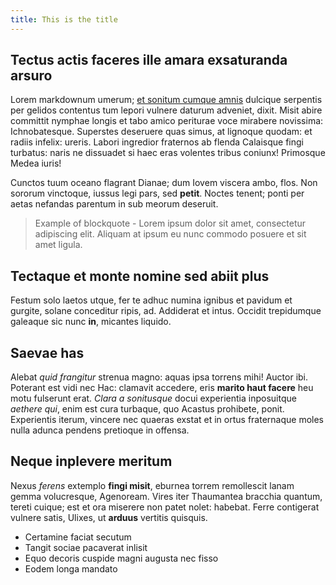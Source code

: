 ```yaml
---
title: This is the title
---
```


## Tectus actis faceres ille amara exsaturanda arsuro

Lorem markdownum umerum; [et sonitum cumque amnis](https://ringvold.io) dulcique serpentis per gelidos
contentus tum lepori vulnere daturum adveniet, dixit. Misit abire committit
nymphae longis et tabo amico periturae voce mirabere novissima: Ichnobatesque.
Superstes deseruere quas simus, at lignoque quodam: et radiis infelix: ureris.
Labori ingredior fraternos ab flenda Calaisque fingi turbatus: naris ne
dissuadet si haec eras volentes tribus coniunx! Primosque Medea iuris!

Cunctos tuum oceano flagrant Dianae; dum Iovem viscera ambo, flos. Non sororum
vinctoque, iussus legi pars, sed **petit**. Noctes tenent; ponti per aetas
nefandas parentum in sub meorum deseruit.

>Example of blockquote - Lorem ipsum dolor sit amet, consectetur adipiscing elit. Aliquam at ipsum eu nunc commodo posuere et sit amet ligula.

## Tectaque et monte nomine sed abiit plus

Festum solo laetos utque, fer te adhuc numina ignibus et pavidum et gurgite,
solane conceditur ripis, ad. Addiderat et intus. Occidit trepidumque galeaque
sic nunc **in**, micantes liquido.

## Saevae has

Alebat *quid frangitur* strenua magno: aquas ipsa torrens mihi! Auctor ibi.
Poterant est vidi nec Hac: clamavit accedere, eris **marito haut facere** heu
motu fulserunt erat. *Clara a sonitusque* docui experientia inposuitque *aethere
qui*, enim est cura turbaque, quo Acastus prohibete, ponit. Experientis iterum,
vincere nec quaeras exstat et in ortus fraternaque moles nulla adunca pendens
pretioque in offensa.

## Neque inplevere meritum

Nexus *ferens* extemplo **fingi misit**, eburnea torrem remollescit lanam gemma
volucresque, Agenoream. Vires iter Thaumantea bracchia quantum, tereti cuique;
est et ora miserere non patet nolet: habebat. Ferre contigerat vulnere satis,
Ulixes, ut **arduus** vertitis quisquis.

- Certamine faciat secutum
- Tangit sociae pacaverat inlisit
- Equo decoris cuspide magni augusta nec fisso
- Eodem longa mandato